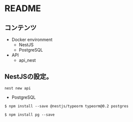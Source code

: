 # README

## コンテンツ
- Docker environment
  - NestJS
  - PostgreSQL
- API
  - api_nest

## NestJSの設定。
```Shell
nest new api
```

- PostgreSQL
```Shell
$ npm install --save @nestjs/typeorm typeorm@0.2 postgres

$ npm install pg --save
```
